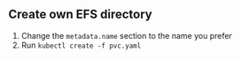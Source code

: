 


## Create own EFS directory
1. Change the `metadata.name` section to the name you prefer
2. Run `kubectl create -f pvc.yaml`